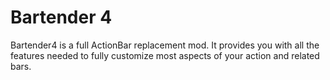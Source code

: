 # Bartender 4

Bartender4 is a full ActionBar replacement mod. It provides you with all the features needed to fully customize most aspects of your action and related bars.
